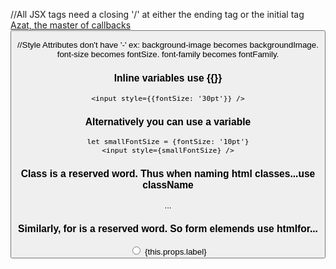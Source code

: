 //All JSX tags need a closing '/' at either the ending tag or the initial tag
<a href="http://azat.co">Azat, the master of callbacks</a>
<button label="Save" className="btn" onClick={this.handleSave}/>


//Style Attributes don't have '-'
ex:
background-image becomes backgroundImage.
font-size becomes fontSize.
font-family becomes fontFamily.

### Inline variables use {{}}
```
<input style={{fontSize: '30pt'}} />
```
### Alternatively you can use a variable
```
let smallFontSize = {fontSize: '10pt'}
<input style={smallFontSize} />
```

### Class is a reserved word. Thus when naming html classes...use className
<div className="hidden">...</div>

### Similarly, for is a reserved word. So form elemends use htmlfor...
<div>
    <input type="radio" name={this.props.name} id={this.props.id}>
    </input>
    <label htmlFor={this.props.id}>
      {this.props.label}
    </label>
</div>